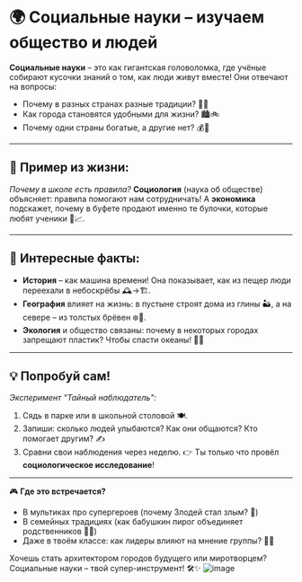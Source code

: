 # 🌍 Социальные науки – изучаем общество и людей

**Социальные науки** – это как гигантская головоломка, где учёные собирают кусочки знаний о том, как люди живут вместе! Они отвечают на вопросы:
- Почему в разных странах разные традиции? 🎎🎉
- Как города становятся удобными для жизни? 🏙️🚲
- Почему одни страны богатые, а другие нет? 💰🌾

---

## 🏫 Пример из жизни: 
_Почему в школе есть правила?_ **Социология** (наука об обществе) объясняет: правила помогают нам сотрудничать! А **экономика** подскажет, почему в буфете продают именно те булочки, которые любят ученики 🥐📈.

---

## 🔎 Интересные факты:
- **История** – как машина времени! Она показывает, как из пещер люди переехали в небоскрёбы 🕰️→🏗️.
- **География** влияет на жизнь: в пустыне строят дома из глины 🏜️, а на севере – из толстых брёвен ❄️🌲.
- **Экология** и общество связаны: почему в некоторых городах запрещают пластик? Чтобы спасти океаны! 🐋🚫

---

## 💡 Попробуй сам! 
_Эксперимент "Тайный наблюдатель":_
1. Сядь в парке или в школьной столовой 🍽️. 
2. Запиши: сколько людей улыбаются? Как они общаются? Кто помогает другим? ✍️
3. Сравни свои наблюдения через неделю. 
👉 Ты только что провёл **социологическое исследование**! 

---

🎮 **Где это встречается?**  
- В мультиках про супергероев (почему Злодей стал злым? 🤔)  
- В семейных традициях (как бабушкин пирог объединяет родственников 🥧👵)  
- Даже в твоём классе: как лидеры влияют на мнение группы? 👑📢  

Хочешь стать архитектором городов будущего или миротворцем? Социальные науки – твой супер-инструмент! 🛠️✨
![image](https://github.com/user-attachments/assets/d485c443-9e54-4f42-85b3-5d667fc79eba)
